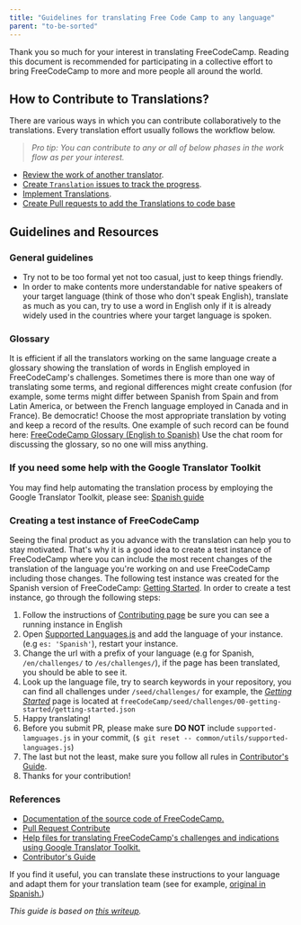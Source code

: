 ```yaml
---
title: "Guidelines for translating Free Code Camp to any language"
parent: "to-be-sorted"
---
```


Thank you so much for your interest in translating FreeCodeCamp. Reading this document is recommended for participating in a collective effort to bring FreeCodeCamp to more and more people all around the world.

## How to Contribute to Translations?

There are various ways in which you can contribute collaboratively to the translations. Every translation effort usually follows the workflow below.

> _Pro tip: You can contribute to any or all of below phases in the work flow as per your interest._

*   [Review the work of another translator](http://forum.freecodecamp.com/t/guidelines-for-translating-free-code-camp-to-any-language/19111/3).
*   [Create `Translation` issues to track the progress](http://forum.freecodecamp.com/t/guidelines-for-translating-free-code-camp-to-any-language/19111/4).
*   [Implement Translations](http://forum.freecodecamp.com/t/guidelines-for-translating-free-code-camp-to-any-language/19111/5).
*   [Create Pull requests to add the Translations to code base](http://forum.freecodecamp.com/t/guidelines-for-translating-free-code-camp-to-any-language/19111/6)

## Guidelines and Resources

### General guidelines

*   Try not to be too formal yet not too casual, just to keep things friendly.
*   In order to make contents more understandable for native speakers of your target language (think of those who don't speak English), translate as much as you can, try to use a word in English only if it is already widely used in the countries where your target language is spoken.

### Glossary

It is efficient if all the translators working on the same language create a glossary showing the translation of words in English employed in FreeCodeCamp's challenges. Sometimes there is more than one way of translating some terms, and regional differences might create confusion (for example, some terms might differ between Spanish from Spain and from Latin America, or between the French language employed in Canada and in France). Be democratic! Choose the most appropriate translation by voting and keep a record of the results. One example of such record can be found here: [FreeCodeCamp Glossary (English to Spanish)](https://docs.google.com/spreadsheets/d/1c60Sl4MAAsZ7biCPgur7A4aVqhErIfwrE1SulPqbOGo/edit#gid=0) Use the chat room for discussing the glossary, so no one will miss anything.

### If you need some help with the Google Translator Toolkit

You may find help automating the translation process by employing the Google Translator Toolkit, please see: [Spanish guide](https://github.com/vtamara/fcc_trad)

### Creating a test instance of FreeCodeCamp

Seeing the final product as you advance with the translation can help you to stay motivated. That's why it is a good idea to create a test instance of FreeCodeCamp where you can include the most recent changes of the translation of the language you're working on and use FreeCodeCamp including those changes. The following test instance was created for the Spanish version of FreeCodeCamp: [Getting Started](https://github.com/freeCodeCamp/freeCodeCamp/blob/staging/seed/challenges/00-getting-started/getting-started.json). In order to create a test instance, go through the following steps:

1.  Follow the instructions of [Contributing page](https://github.com/FreeCodeCamp/FreeCodeCamp/blob/staging/CONTRIBUTING.md) be sure you can see a running instance in English
2.  Open [Supported Languages.js](https://github.com/freeCodeCamp/freeCodeCamp/blob/staging/common/utils/supported-languages.js) and add the language of your instance.(e.g `es: 'Spanish'`), restart your instance.
3.  Change the url with a prefix of your language (e.g for Spanish, `/en/challenges/` to `/es/challenges/`), if the page has been translated, you should be able to see it.
4.  Look up the language file, try to search keywords in your repository, you can find all challenges under `/seed/challenges/` for example, the _[Getting Started](https://github.com/freeCodeCamp/freeCodeCamp/blob/staging/seed/challenges/00-getting-started/getting-started.json)_ page is located at `freeCodeCamp/seed/challenges/00-getting-started/getting-started.json`
5.  Happy translating!
6.  Before you submit PR, please make sure **DO NOT** include `supported-lamguages.js` in your commit, (`$ git reset -- common/utils/supported-languages.js`)
7.  The last but not the least, make sure you follow all rules in [Contributor's Guide](https://github.com/freeCodeCamp/freeCodeCamp/blob/staging/CONTRIBUTING.md).
8.  Thanks for your contribution!

### References

*   [Documentation of the source code of FreeCodeCamp.](https://github.com/FreeCodeCamp/FreeCodeCamp/blob/staging/README.md)
*   [Pull Request Contribute](https://github.com/FreeCodeCamp/FreeCodeCamp/wiki/Pull-Request-Contribute)
*   [Help files for translating FreeCodeCamp's challenges and indications using Google Translator Toolkit.](https://github.com/vtamara/fcc_trad/blob/master/README.md)
*   [Contributor's Guide](https://github.com/freeCodeCamp/freeCodeCamp/blob/staging/CONTRIBUTING.md)

If you find it useful, you can translate these instructions to your language and adapt them for your translation team (see for example, [original in Spanish.](https://github.com/vtamara/fcc_trad/blob/master/Recomendaciones.md))

_This guide is based on [this writeup](https://github.com/vtamara/fcc_trad/blob/master/Recomendaciones.EN.md)._
